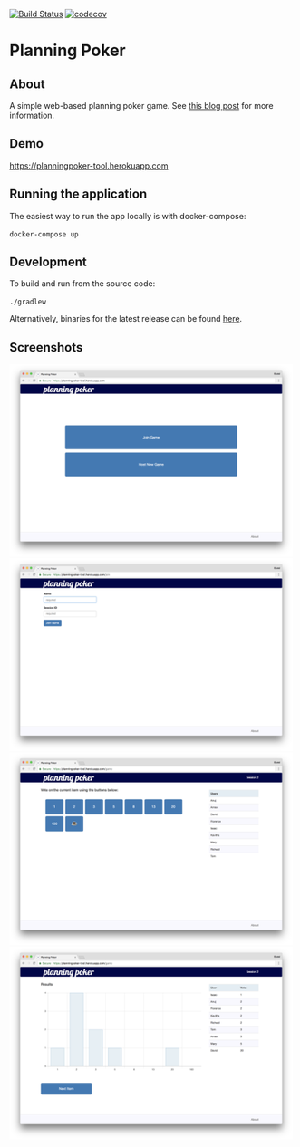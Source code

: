 [![Build Status](https://travis-ci.org/richashworth/planningpoker.svg?branch=master)](https://travis-ci.org/richashworth/planningpoker)
[![codecov](https://codecov.io/gh/richashworth/planningpoker/branch/master/graph/badge.svg)](https://codecov.io/gh/richashworth/planningpoker)
# Planning Poker

## About 
A simple web-based planning poker game. See [this blog post](http://richashworth.com/2016/08/agile-estimation-for-distributed-teams/) for more information.

## Demo
https://planningpoker-tool.herokuapp.com

## Running the application
The easiest way to run the app locally is with docker-compose:

`docker-compose up`

## Development
To build and run from the source code:

`./gradlew`

Alternatively, binaries for the latest release can be found 
[here](https://github.com/richashworth/planningpoker/releases/latest).

## Screenshots

<img src="https://github.com/richashworth/planningpoker/raw/master/doc/welcome.png" width="500">
<img src="https://github.com/richashworth/planningpoker/raw/master/doc/join_game.png" width="500">
<img src="https://github.com/richashworth/planningpoker/raw/master/doc/vote.png" width="500">
<img src="https://github.com/richashworth/planningpoker/raw/master/doc/results.png" width="500">
